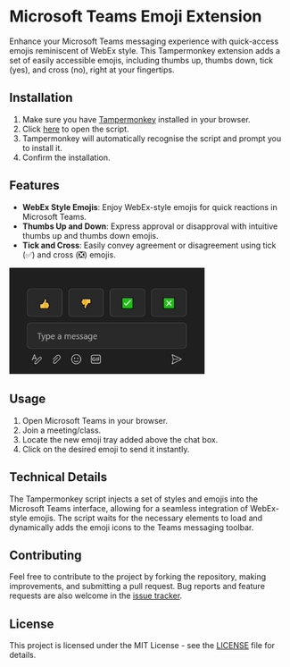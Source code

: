 # Microsoft Teams Emoji Extension

Enhance your Microsoft Teams messaging experience with quick-access emojis reminiscent of WebEx style. This Tampermonkey extension adds a set of easily accessible emojis, including thumbs up, thumbs down, tick (yes), and cross (no), right at your fingertips.

## Installation

1. Make sure you have [Tampermonkey](https://www.tampermonkey.net/) installed in your browser.
2. Click [here](https://github.com/m4gni/teams/raw/main/teams.user.js) to open the script.
3. Tampermonkey will automatically recognise the script and prompt you to install it.
4. Confirm the installation.

## Features

- **WebEx Style Emojis**: Enjoy WebEx-style emojis for quick reactions in Microsoft Teams.
- **Thumbs Up and Down**: Express approval or disapproval with intuitive thumbs up and thumbs down emojis.
- **Tick and Cross**: Easily convey agreement or disagreement using tick (✅) and cross (❎) emojis.

<img src="emoji_tray.jpg" width="350"/>

## Usage

1. Open Microsoft Teams in your browser.
2. Join a meeting/class.
3. Locate the new emoji tray added above the chat box.
4. Click on the desired emoji to send it instantly.

## Technical Details

The Tampermonkey script injects a set of styles and emojis into the Microsoft Teams interface, allowing for a seamless integration of WebEx-style emojis. The script waits for the necessary elements to load and dynamically adds the emoji icons to the Teams messaging toolbar.

## Contributing

Feel free to contribute to the project by forking the repository, making improvements, and submitting a pull request. Bug reports and feature requests are also welcome in the [issue tracker](https://github.com/m4gni/teams/issues).

## License

This project is licensed under the MIT License - see the [LICENSE](https://github.com/m4gni/teams/blob/main/LICENSE) file for details.
